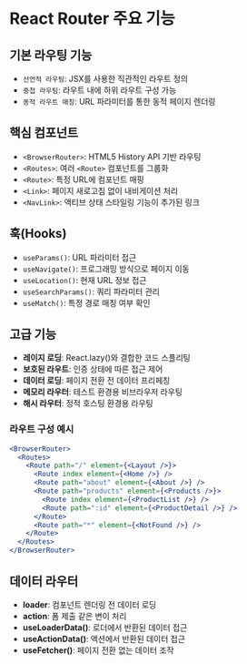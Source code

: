 # React Router 주요 기능
## 기본 라우팅 기능

- `선언적 라우팅`: JSX를 사용한 직관적인 라우트 정의
- `중첩 라우팅`: 라우트 내에 하위 라우트 구성 가능
- `동적 라우트 매칭`: URL 파라미터를 통한 동적 페이지 렌더링

## 핵심 컴포넌트

- `<BrowserRouter>`: HTML5 History API 기반 라우팅
- `<Routes>`: 여러 `<Route>` 컴포넌트를 그룹화
- `<Route>`: 특정 URL에 컴포넌트 매핑
- `<Link>`: 페이지 새로고침 없이 내비게이션 처리
- `<NavLink>`: 액티브 상태 스타일링 기능이 추가된 링크

## 훅(Hooks)

- `useParams()`: URL 파라미터 접근
- `useNavigate()`: 프로그래밍 방식으로 페이지 이동
- `useLocation()`: 현재 URL 정보 접근
- `useSearchParams()`: 쿼리 파라미터 관리
- `useMatch()`: 특정 경로 매칭 여부 확인

## 고급 기능

- **레이지 로딩**: React.lazy()와 결합한 코드 스플리팅
- **보호된 라우트**: 인증 상태에 따른 접근 제어
- **데이터 로딩**: 페이지 전환 전 데이터 프리페칭
- **메모리 라우터**: 테스트 환경용 비브라우저 라우팅
- **해시 라우터**: 정적 호스팅 환경용 라우팅

### 라우트 구성 예시

```jsx
<BrowserRouter>
  <Routes>
    <Route path="/" element={<Layout />}>
      <Route index element={<Home />} />
      <Route path="about" element={<About />} />
      <Route path="products" element={<Products />}>
        <Route index element={<ProductList />} />
        <Route path=":id" element={<ProductDetail />} />
      </Route>
      <Route path="*" element={<NotFound />} />
    </Route>
  </Routes>
</BrowserRouter>
```

## 데이터 라우터

- **loader**: 컴포넌트 렌더링 전 데이터 로딩
- **action**: 폼 제출 같은 변이 처리
- **useLoaderData()**: 로더에서 반환된 데이터 접근
- **useActionData()**: 액션에서 반환된 데이터 접근
- **useFetcher()**: 페이지 전환 없는 데이터 조작